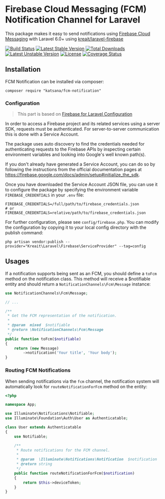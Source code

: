 
Firebase Cloud Messaging (FCM) Notification Channel for Laravel
===================

This package makes it easy to send notifications using [Firebase Cloud Messaging](https://firebase.google.com/docs/cloud-messaging/) with Laravel 6.0+ using [kreait/laravel-firebase](https://github.com/kreait/laravel-firebase)

[![Build Status](https://travis-ci.org/katsana/fcm-notification.svg?branch=master)](https://travis-ci.org/katsana/fcm-notification)
[![Latest Stable Version](https://poser.pugx.org/katsana/fcm-notification/v/stable)](https://packagist.org/packages/katsana/fcm-notification)
[![Total Downloads](https://poser.pugx.org/katsana/fcm-notification/downloads)](https://packagist.org/packages/katsana/fcm-notification)
[![Latest Unstable Version](https://poser.pugx.org/katsana/fcm-notification/v/unstable)](https://packagist.org/packages/katsana/fcm-notification)
[![License](https://poser.pugx.org/katsana/fcm-notification/license)](https://packagist.org/packages/katsana/fcm-notification)
[![Coverage Status](https://coveralls.io/repos/github/katsana/fcm-notification/badge.svg?branch=master)](https://coveralls.io/github/katsana/fcm-notification?branch=master)

## Installation

FCM Notification can be installed via composer:

```
composer require "katsana/fcm-notification"
```

### Configuration

> This part is based on [Firebase for Laravel Configuration](https://github.com/kreait/laravel-firebase#configuration)

In order to access a Firebase project and its related services using a server SDK, requests must be authenticated. For server-to-server communication this is done with a Service Account.

The package uses auto discovery to find the credentials needed for authenticating requests to the Firebase APIs by inspecting certain environment variables and looking into Google's well known path(s).

If you don't already have generated a Service Account, you can do so by following the instructions from the official documentation pages at https://firebase.google.com/docs/admin/setup#initialize_the_sdk.

Once you have downloaded the Service Account JSON file, you can use it to configure the package by specifying the environment variable `FIREBASE_CREDENTIALS` in your `.env` file:

```
FIREBASE_CREDENTIALS=/full/path/to/firebase_credentials.json
# or
FIREBASE_CREDENTIALS=relative/path/to/firebase_credentials.json
```

For further configuration, please see `config/firebase.php`. You can modify the configuration by copying it to your local config directory with the publish command:

```
php artisan vendor:publish --provider="Kreait\Laravel\Firebase\ServiceProvider" --tag=config
```

## Usages

If a notification supports being sent as an FCM, you should define a `toFcm` method on the notification class. This method will receive a $notifiable entity and should return a `NotificationChannels\Fcm\Message` instance:

```php
use NotificationChannels\Fcm\Message;

// ...

/**
 * Get the FCM representation of the notification.
 *
 * @param  mixed  $notifiable
 * @return \NotificationChannels\Fcm\Message
 */
public function toFcm($notifiable)
{
    return (new Message)
        ->notification('Your title', 'Your body');
}
```

### Routing FCM Notifications

When sending notifications via the `fcm` channel, the notification system will automatically look for `routeNotificationForFcm` method on the entity:

```php
<?php

namespace App;

use Illuminate\Notifications\Notifiable;
use Illuminate\Foundation\Auth\User as Authenticatable;

class User extends Authenticatable
{
    use Notifiable;

    /**
     * Route notifications for the FCM channel.
     *
     * @param  \Illuminate\Notifications\Notification  $notification
     * @return string
     */
    public function routeNotificationForFcm($notification)
    {
        return $this->deviceToken;
    }
}
```
